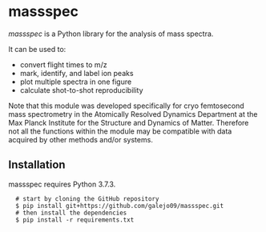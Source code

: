 # massspec 
*massspec* is a Python library for the analysis of mass spectra. 

It can be used to:
- convert flight times to m/z
- mark, identify, and label ion peaks
- plot multiple spectra in one figure
- calculate shot-to-shot reproducibility


Note that this module was developed specifically for cryo femtosecond mass spectrometry in the Atomically Resolved Dynamics Department 
at the Max Planck Institute for the Structure and Dynamics of Matter. Therefore not all the functions within the module may be compatible with 
data acquired by other methods and/or systems.

## Installation
massspec requires Python 3.7.3.
```
  # start by cloning the GitHub repository
  $ pip install git+https://github.com/galejo09/massspec.git
  # then install the dependencies
  $ pip install -r requirements.txt
```
